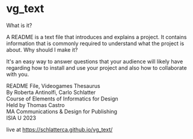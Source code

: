 # vg_text

What is it?

A README is a text file that introduces and explains a project. It contains information that is commonly required to understand what the project is about.
Why should I make it?

It's an easy way to answer questions that your audience will likely have regarding how to install and use your project and also how to collaborate with you.

README File, Videogames Thesaurus\
By Roberta Antinolfi, Carlo Schlatter\
Course of Elements of Informatics for Design\
Held by Thomas Castro\
MA Communications & Design for Publishing\
ISIA U 2023

live at https://schlatterca.github.io/vg_text/
